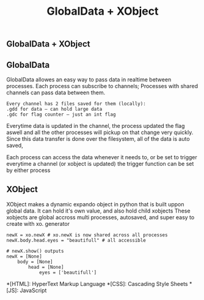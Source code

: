 ﻿---
layout: post
title: GlobalData + XObject
description: >
  Multi-Processing in python done right!
sitemap: true
---

## GlobalData + XObject

## GlobalData
GlobalData allowes an easy way to pass data in realtime between processes.
Each process can subscribe to channels; Processes with shared channels can pass data between them.

>
    Every channel has 2 files saved for them (locally):
    .gdd for data – can hold large data
    .gdc for flag counter – just an int flag

Everytime data is updated in the channel, the process updated the flag aswell
and all the other processes will pickup on that change very quickly.
Since this data transfer is done over the filesystem, all of the data is auto saved, 

Each process can access the data whenever it needs to,
or be set to trigger everytime a channel (or xobject is updated)
the trigger function can be set by either process

## XObject
XObject makes a dynamic expando object in python that is built uppon global data.
It can hold it's own value, and also hold child xobjects
These xobjects are global accross multi processes, autosaved, and super easy to create with xo. generator

>
    newX = xo.newX # xo.newX is now shared across all processes
    newX.body.head.eyes = "beautifull" # all accessible 

    # newX.show() outputs
    newX = [None]
        body = [None]
            head = [None]
                eyes = ['beautifull']






*[HTML]: HyperText Markup Language
*[CSS]: Cascading Style Sheets
*[JS]: JavaScript
